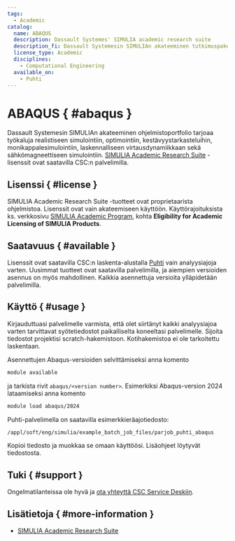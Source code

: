 ```yaml
---
tags:
  - Academic
catalog:
  name: ABAQUS
  description: Dassault Systemes' SIMULIA academic research suite
  description_fi: Dassault Systemesin SIMULIAn akateeminen tutkimuspaketti
  license_type: Academic
  disciplines:
    - Computational Engineering
  available_on:
    - Puhti
---
```


# ABAQUS { #abaqus }

Dassault Systemesin SIMULIAn akateeminen ohjelmistoportfolio tarjoaa työkaluja realistiseen simulointiin, optimointiin, kestävyystarkasteluihin, monikappalesimulointiin, laskennalliseen virtausdynamiikkaan sekä sähkömagneettiseen simulointiin. [SIMULIA Academic Research Suite](https://www.3ds.com/products-services/simulia/academia/) -lisenssit ovat saatavilla CSC:n palvelimilla. 

## Lisenssi { #license }

SIMULIA Academic Research Suite -tuotteet ovat proprietaarista ohjelmistoa. Lisenssit ovat vain akateemiseen käyttöön. Käyttörajoituksista ks. verkkosivu [SIMULIA Academic Program](https://edu.3ds.com/en/software/simulia-academic), kohta **Eligibility for Academic Licensing of SIMULIA Products**.

## Saatavuus { #available }

Lisenssit ovat saatavilla CSC:n laskenta-alustalla [Puhti](../computing/available-systems.md) vain analyysiajoja varten. Uusimmat tuotteet ovat saatavilla palvelimilla, ja aiempien versioiden asennus on myös mahdollinen. Kaikkia asennettuja versioita ylläpidetään palvelimilla.

## Käyttö { #usage }

Kirjauduttuasi palvelimelle varmista, että olet siirtänyt kaikki analyysiajoa varten tarvittavat syötetiedostot paikalliselta koneeltasi palvelimelle. Sijoita tiedostot projektisi scratch-hakemistoon. Kotihakemistoa ei ole tarkoitettu laskentaan.

Asennettujen Abaqus-versioiden selvittämiseksi anna komento

```bash
module available
```

ja tarkista rivit `abaqus/<version number>`. Esimerkiksi Abaqus-version 2024 lataamiseksi anna komento

```bash
module load abaqus/2024
```

Puhti-palvelimella on saatavilla esimerkkieräajotiedosto:

```bash
/appl/soft/eng/simulia/example_batch_job_files/parjob_puhti_abaqus
```

Kopioi tiedosto ja muokkaa se omaan käyttöösi. Lisäohjeet löytyvät tiedostosta.

## Tuki { #support }

Ongelmatilanteissa ole hyvä ja [ota yhteyttä CSC Service Deskiin](../support/contact.md).

## Lisätietoja { #more-information }

* [SIMULIA Academic Research Suite](https://www.3ds.com/products-services/simulia/academia/)